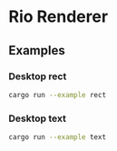 # Rio Renderer

## Examples

### Desktop rect

```bash
cargo run --example rect
```

### Desktop text

```bash
cargo run --example text
```
